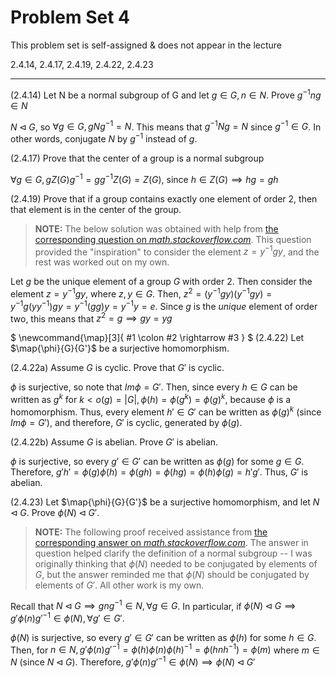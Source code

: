 # Problem Set 4

This problem set is self-assigned & does not appear in the lecture

2.4.14, 2.4.17, 2.4.19, 2.4.22, 2.4.23

---

(2.4.14) Let N be a normal subgroup of G and let $g \in G, n \in N$. Prove $g^{-1}ng \in N$

$N \triangleleft G$, so $\forall g \in G, gNg^{-1} = N$. This means that $g^{-1}Ng = N$ since $g^{-1} \in G$. In other words, conjugate $N$ by $g^{-1}$ instead of $g$.

(2.4.17) Prove that the center of a group is a normal subgroup

$\forall g \in G, gZ(G)g^{-1} = gg^{-1}Z(G) = Z(G)$, since $h \in Z(G) \implies hg = gh$

(2.4.19) Prove that if a group contains exactly one element of order 2, then that element is in the center of the group.

> **NOTE:** The below solution was obtained with help from [the corresponding question on *math.stackoverflow.com*](https://math.stackexchange.com/questions/821309/prove-that-if-a-group-contains-exactly-one-element-of-order-2-then-that-element). This question provided the "inspiration" to consider the element $z = y^{-1}gy$, and the rest was worked out on my own.

Let $g$ be the unique element of a group $G$ with order 2. Then consider the element $z = y^{-1}gy$, where $z, y \in G$. Then, $z^{2} = (y^{-1}gy)(y^{-1}gy) = y^{-1}g(yy^{-1})gy = y^{-1}(gg)y = y^{-1}y = e$. Since $g$ is the *unique* element of order two, this means that $z^{2} = g \implies gy = yg$

$
\newcommand{\map}[3]{
    #1 \colon #2 \rightarrow #3
}
$
(2.4.22) Let $\map{\phi}{G}{G'}$ be a surjective homomorphism.

(2.4.22a) Assume $G$ is cyclic. Prove that $G'$ is cyclic.

$\phi$ is surjective, so note that $Im\phi = G'$. Then, since every $h \in G$ can be written as $g^{k}$ for $k < o(g) = |G|, \phi(h) = \phi(g^{k}) = \phi(g)^{k}$, because $\phi$ is a homomorphism. Thus, every element $h' \in G'$ can be written as $\phi(g)^{k}$ (since $Im\phi = G'$), and therefore, $G'$ is cyclic, generated by $\phi(g)$.

(2.4.22b) Assume $G$ is abelian. Prove $G'$ is abelian.

$\phi$ is surjective, so every $g' \in G'$ can be written as $\phi(g)$ for some $g \in G$. Therefore, $g'h' = \phi(g)\phi(h) = \phi(gh) = \phi(hg) = \phi(h)\phi(g) = h'g'.$ Thus, $G'$ is abelian.

(2.4.23) Let $\map{\phi}{G}{G'}$ be a surjective homomorphism, and let $N \triangleleft G$. Prove $\phi(N) \triangleleft G'$.

> **NOTE:** The following proof received assistance from [the corresponding answer on *math.stackoverflow.com*](https://math.stackexchange.com/questions/219069/showing-that-if-a-subgroup-is-normal-its-surjective-homomorphic-image-is-norma). The answer in question helped clarify the definition of a normal subgroup -- I was originally thinking that $\phi(N)$ needed to be conjugated by elements of $G$, but the answer reminded me that $\phi(N)$ should be conjugated by elements of $G'$. All other work is my own.

Recall that $N \triangleleft G \implies gng^{-1} \in N, \forall g \in G$. In particular, if $\phi(N) \triangleleft G \implies g'\phi(n)g'^{-1} \in \phi(N), \forall g' \in G'$.

$\phi(N)$ is surjective, so every $g' \in G'$ can be written as $\phi(h)$ for some $h \in G$. Then, for $n \in N, g'\phi(n)g'^{-1} = \phi(h)\phi(n)\phi(h)^{-1} = \phi(hnh^{-1}) = \phi(m)$ where $m \in N$ (since $N \triangleleft G$). Therefore, $g'\phi(n)g'^{-1} \in \phi(N) \implies \phi(N) \triangleleft G'$